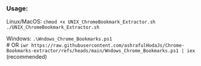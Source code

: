 ### Usage: 
  Linux/MacOS: `chmod +x UNIX_ChromeBookmark_Extractor.sh`
               `./UNIX_ChromeBookmark_Extractor.sh` 




  Windows: `.\Wndows_Chrome_Bookmarks.ps1`  
          # OR 
          `iwr https://raw.githubusercontent.com/ashrafulHodaJs/Chrome-Bookmarks-extractor/refs/heads/main/Wndows_Chrome_Bookmarks.ps1 | iex` (recommended)
